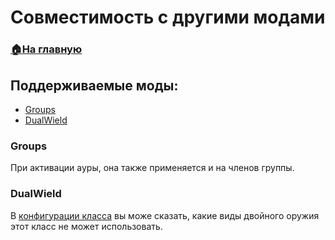 # Совместимость с другими модами

###  [🏠На главную](https://github.com/FroggerHH/Frogger-Tribe-Classes-WIKI)

## Поддерживаемые моды:
* [Groups](https://valheim.thunderstore.io/package/Smoothbrain/Groups/)
* [DualWield](https://valheim.thunderstore.io/package/Smoothbrain/DualWield/)

### Groups
При активации ауры, она также применяется и на членов группы.

### DualWield
В [конфигурации класса](https://github.com/FroggerHH/Frogger-Tribe-Classes-WIKI/blob/main/LevelTree.md) вы може сказать, какие виды двойного оружия этот класс не может использовать.
